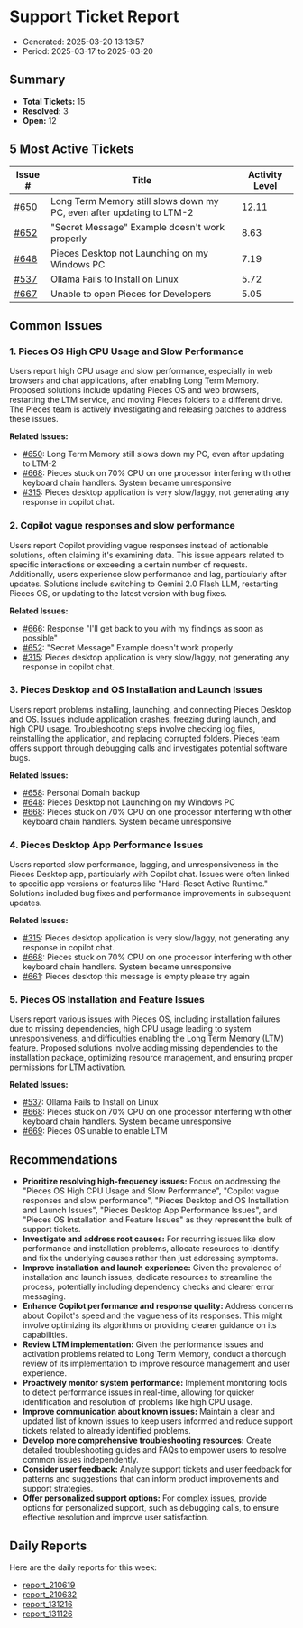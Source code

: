 # Support Ticket Report
- Generated: 2025-03-20 13:13:57
- Period: 2025-03-17 to 2025-03-20

## Summary
- **Total Tickets:** 15
- **Resolved:** 3
- **Open:** 12

## 5 Most Active Tickets
| Issue # | Title | Activity Level |
|---------|-------|----------------|
| [#650](https://github.com/pieces-app/support/issues/650) | Long Term Memory still slows down my PC, even after updating to LTM-2 | 12.11 |
| [#652](https://github.com/pieces-app/support/issues/652) | "Secret Message" Example doesn't work properly | 8.63 |
| [#648](https://github.com/pieces-app/support/issues/648) | Pieces Desktop not Launching on my Windows PC | 7.19 |
| [#537](https://github.com/pieces-app/support/issues/537) | Ollama Fails to Install on Linux | 5.72 |
| [#667](https://github.com/pieces-app/support/issues/667) | Unable to open Pieces for Developers | 5.05 |

## Common Issues
### 1. Pieces OS High CPU Usage and Slow Performance
Users report high CPU usage and slow performance, especially in web browsers and chat applications, after enabling Long Term Memory. Proposed solutions include updating Pieces OS and web browsers, restarting the LTM service, and moving Pieces folders to a different drive. The Pieces team is actively investigating and releasing patches to address these issues.

**Related Issues:**
- [#650](https://github.com/pieces-app/support/issues/650): Long Term Memory still slows down my PC, even after updating to LTM-2
- [#668](https://github.com/pieces-app/support/issues/668): Pieces stuck on 70% CPU on one processor interfering with other keyboard chain handlers. System became unresponsive
- [#315](https://github.com/pieces-app/support/issues/315): Pieces desktop application is very slow/laggy, not generating any response in copilot chat.

### 2. Copilot vague responses and slow performance
Users report Copilot providing vague responses instead of actionable solutions, often claiming it's examining data. This issue appears related to specific interactions or exceeding a certain number of requests. Additionally, users experience slow performance and lag, particularly after updates. Solutions include switching to Gemini 2.0 Flash LLM, restarting Pieces OS, or updating to the latest version with bug fixes.

**Related Issues:**
- [#666](https://github.com/pieces-app/support/issues/666): Response "I'll get back to you with my findings as soon as possible"
- [#652](https://github.com/pieces-app/support/issues/652): "Secret Message" Example doesn't work properly
- [#315](https://github.com/pieces-app/support/issues/315): Pieces desktop application is very slow/laggy, not generating any response in copilot chat.

### 3. Pieces Desktop and OS Installation and Launch Issues
Users report problems installing, launching, and connecting Pieces Desktop and OS. Issues include application crashes, freezing during launch, and high CPU usage. Troubleshooting steps involve checking log files, reinstalling the application, and replacing corrupted folders. Pieces team offers support through debugging calls and investigates potential software bugs.

**Related Issues:**
- [#658](https://github.com/pieces-app/support/issues/658): Personal Domain backup
- [#648](https://github.com/pieces-app/support/issues/648): Pieces Desktop not Launching on my Windows PC
- [#668](https://github.com/pieces-app/support/issues/668): Pieces stuck on 70% CPU on one processor interfering with other keyboard chain handlers. System became unresponsive

### 4. Pieces Desktop App Performance Issues
Users reported slow performance, lagging, and unresponsiveness in the Pieces Desktop app, particularly with Copilot chat. Issues were often linked to specific app versions or features like "Hard-Reset Active Runtime." Solutions included bug fixes and performance improvements in subsequent updates.

**Related Issues:**
- [#315](https://github.com/pieces-app/support/issues/315): Pieces desktop application is very slow/laggy, not generating any response in copilot chat.
- [#668](https://github.com/pieces-app/support/issues/668): Pieces stuck on 70% CPU on one processor interfering with other keyboard chain handlers. System became unresponsive
- [#661](https://github.com/pieces-app/support/issues/661): Pieces desktop this message is empty please try again

### 5. Pieces OS Installation and Feature Issues
Users report various issues with Pieces OS, including installation failures due to missing dependencies, high CPU usage leading to system unresponsiveness, and difficulties enabling the Long Term Memory (LTM) feature. Proposed solutions involve adding missing dependencies to the installation package, optimizing resource management, and ensuring proper permissions for LTM activation.

**Related Issues:**
- [#537](https://github.com/pieces-app/support/issues/537): Ollama Fails to Install on Linux
- [#668](https://github.com/pieces-app/support/issues/668): Pieces stuck on 70% CPU on one processor interfering with other keyboard chain handlers. System became unresponsive
- [#669](https://github.com/pieces-app/support/issues/669): Pieces OS unable to enable LTM


## Recommendations
- **Prioritize resolving high-frequency issues:** Focus on addressing the "Pieces OS High CPU Usage and Slow Performance", "Copilot vague responses and slow performance", "Pieces Desktop and OS Installation and Launch Issues", "Pieces Desktop App Performance Issues", and "Pieces OS Installation and Feature Issues" as they represent the bulk of support tickets.
- **Investigate and address root causes:**  For recurring issues like slow performance and installation problems, allocate resources to identify and fix the underlying causes rather than just addressing symptoms.
- **Improve installation and launch experience:** Given the prevalence of installation and launch issues, dedicate resources to streamline the process, potentially including dependency checks and clearer error messaging.
- **Enhance Copilot performance and response quality:** Address concerns about Copilot's speed and the vagueness of its responses. This might involve optimizing its algorithms or providing clearer guidance on its capabilities.
- **Review LTM implementation:** Given the performance issues and activation problems related to Long Term Memory, conduct a thorough review of its implementation to improve resource management and user experience.
- **Proactively monitor system performance:** Implement monitoring tools to detect performance issues in real-time, allowing for quicker identification and resolution of problems like high CPU usage.
- **Improve communication about known issues:**  Maintain a clear and updated list of known issues to keep users informed and reduce support tickets related to already identified problems.
- **Develop more comprehensive troubleshooting resources:** Create detailed troubleshooting guides and FAQs to empower users to resolve common issues independently.
- **Consider user feedback:** Analyze support tickets and user feedback for patterns and suggestions that can inform product improvements and support strategies.
- **Offer personalized support options:** For complex issues, provide options for personalized support, such as debugging calls, to ensure effective resolution and improve user satisfaction.

## Daily Reports
Here are the daily reports for this week:

- [report_210619](daily/2025-03-18/report_210619.md)
- [report_210632](daily/2025-03-19/report_210632.md)
- [report_131216](daily/2025-03-19/report_131216.md)
- [report_131126](daily/2025-03-20/report_131126.md)
